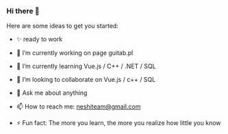 ### Hi there 👋

Here are some ideas to get you started:
- ✨ ready to work

- 🔭 I’m currently working on page guitab.pl
- 🌱 I’m currently learning Vue.js / C++ / .NET / SQL
- 👯 I’m looking to collaborate on Vue.js / c++ / SQL
- 💬 Ask me about anything
- 📫 How to reach me: neshiteam@gmail.com
- ⚡ Fun fact: The more you learn, the more you realize how little you know

